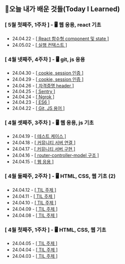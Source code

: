 ## 🚀오늘 내가 배운 것들(Today I Learned)

### [ 5월 첫째주, 1주차 ] - 🖥️ 웹 응용, react 기초

- 24.04.22 - <a href="https://github.com/100-hours-a-week/erica-til/blob/main/May/2024-05-03.md">[ React 함수형 component 및 state ]</a>
- 24.05.02 - <a href="https://github.com/100-hours-a-week/erica-til/blob/main/May/2024-05-02.md">[ 실행 컨텍스트 ]</a>

### [ 4월 넷째주, 4주차 ] - 🖥️ git, js 응용

- 24.04.30 - <a href="https://github.com/100-hours-a-week/erica-til/blob/main/April/2024-04-30.md">[ cookie, session 인증 ]</a>
- 24.04.29 - <a href="https://github.com/100-hours-a-week/erica-til/blob/main/April/2024-04-29.md">[ cookie, session 인증 ]</a>
- 24.04.26 - <a href="https://github.com/100-hours-a-week/erica-til/blob/main/April/2024-04-26.md">[ 자격증명 header ]</a>
- 24.04.25 - <a href="https://github.com/100-hours-a-week/erica-til/blob/main/April/2024-04-25.md">[ Sentry ]</a>
- 24.04.24 - <a href="https://github.com/100-hours-a-week/erica-til/blob/main/April/2024-04-24.md">[ Ngrok ]</a>
- 24.04.23 - <a href="https://github.com/100-hours-a-week/erica-til/blob/main/April/2024-04-23.md">[ ES6 ]</a>
- 24.04.22 - <a href="https://github.com/100-hours-a-week/erica-til/blob/main/April/2024-04-22.md">[ Git, JS 용어 ]</a>

### [ 4월 셋째주, 3주차 ] - 🖥️ 웹 응용, js 기초

- 24.04.19 - <a href="https://github.com/100-hours-a-week/erica-til/blob/main/April/2024-04-19.md">[ 테스트 케이스 ]</a>
- 24.04.18 - <a href="https://github.com/100-hours-a-week/erica-til/blob/main/April/2024-04-18.md">[ 커뮤니티 서버 연결 ]</a>
- 24.04.17 - <a href="https://github.com/100-hours-a-week/erica-til/blob/main/April/2024-04-17.md">[ 커뮤니티 서버 구현 ]</a>
- 24.04.16 - <a href="https://github.com/100-hours-a-week/erica-til/blob/main/April/2024-04-16.md">[ router-controller-model 구조 ]</a>
- 24.04.15 - <a href="https://github.com/100-hours-a-week/erica-til/blob/main/April/2024-04-15.md">[ 웹 응용 ]</a>

### [ 4월 둘째주, 2주차 ] - 🖥️ HTML, CSS, 웹 기초 (2)

- 24.04.12 - <a href="https://github.com/100-hours-a-week/erica-til/blob/main/April/2024-04-12.md">[ TIL 주제 ]</a>
- 24.04.11 - <a href="https://github.com/100-hours-a-week/erica-til/blob/main/April/2024-04-11.md">[ TIL 주제 ]</a>
- 24.04.10 - <a href="https://github.com/100-hours-a-week/erica-til/blob/main/April/2024-04-10.md">[ TIL 주제 ]</a>
- 24.04.09 - <a href="https://github.com/100-hours-a-week/erica-til/blob/main/April/2024-04-09.md">[ TIL 주제 ]</a>
- 24.04.08 - <a href="https://github.com/100-hours-a-week/erica-til/blob/main/April/2024-04-08.md">[ TIL 주제 ]</a>

### [ 4월 첫째주, 1주차 ] - 🖥️ HTML, CSS, 웹 기초

- 24.04.05 - <a href="https://github.com/100-hours-a-week/erica-til/blob/main/April/2024-04-05.md">[ TIL 주제 ]</a>
- 24.04.04 - <a href="https://github.com/100-hours-a-week/erica-til/blob/main/April/2024-04-04.md">[ TIL 주제 ]</a>
- 24.04.03 - <a href="https://github.com/100-hours-a-week/erica-til/blob/main/April/2024-04-03.md">[ TIL 주제 ]</a>
